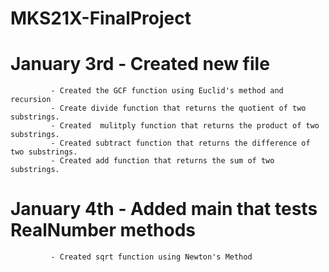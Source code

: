 # MKS21X-FinalProject
# January 3rd - Created new file
             - Created the GCF function using Euclid's method and recursion
             - Create divide function that returns the quotient of two substrings.
             - Created  mulitply function that returns the product of two substrings.
             - Created subtract function that returns the difference of two substrings.
             - Created add function that returns the sum of two substrings.
# January 4th - Added main that tests RealNumber methods
             - Created sqrt function using Newton's Method
